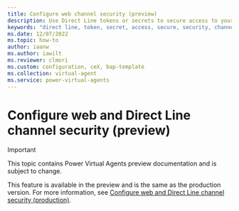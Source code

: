 ```yaml
---
title: Configure web channel security (preview)
description: Use Direct Line tokens or secrets to secure access to your bots in Power Virtual Agents preview.
keywords: "direct line, token, secret, access, secure, security, channels, PVA"
ms.date: 12/07/2022
ms.topic: how-to
author: iaanw
ms.author: iawilt
ms.reviewer: clmori
ms.custom: configuration, ceX, bap-template
ms.collection: virtual-agent
ms.service: power-virtual-agents
---
```


# Configure web and Direct Line channel security (preview)

> [!IMPORTANT]
> This topic contains Power Virtual Agents preview documentation and is subject to change.

This feature is available in the preview and is the same as the production version. For more information, see [Configure web and Direct Line channel security (production)](../configure-web-security.md).
